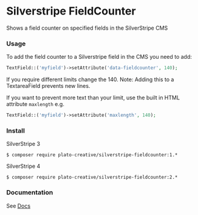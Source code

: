 # Silverstripe FieldCounter
Shows a field counter on specified fields in the SilverStripe CMS

### Usage
To add the field counter to a Silverstripe field in the CMS you need to add:
```php
TextField::('myfield')->setAttribute('data-fieldcounter', 140);
```
If you require different limits change the 140.
Note: Adding this to a TextareaField prevents new lines.

If you want to prevent more text than your limit, use the built in HTML attribute `maxlength` e.g. 
```php
TextField::('myfield')->setAttribute('maxlength', 140);
```

### Install
SilverStripe 3 

`$ composer require plato-creative/silverstripe-fieldcounter:1.*`

SilverStripe 4

`$ composer require plato-creative/silverstripe-fieldcounter:2.*`


### Documentation
See [Docs](https://github.com/PlatoCreative/silverstripe-fieldcounter/blob/master/docs/en)
